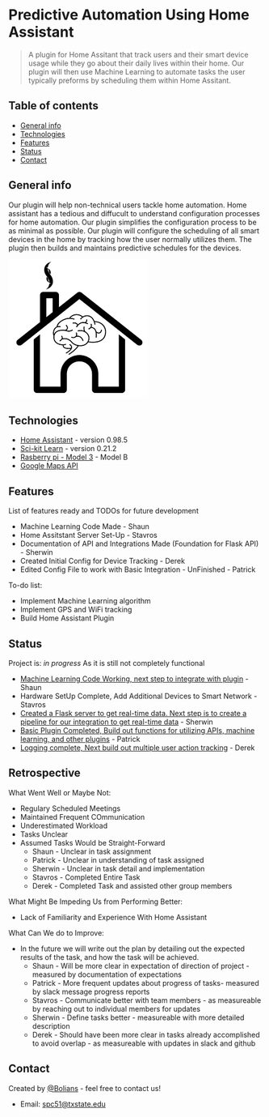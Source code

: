# Predictive Automation Using Home Assistant
> A plugin for Home Assitant that track users and their smart device usage while they go about their daily lives within their home. Our plugin will then use Machine Learning to automate tasks the user typically preforms by scheduling them within Home Assitant. 

## Table of contents
* [General info](#general-info)
* [Technologies](#technologies)
* [Features](#features)
* [Status](#status)
* [Contact](#contact)

## General info
Our plugin will help non-technical users tackle home automation. Home assistant has a tedious and diffucult to understand configuration processes for home automation. Our plugin simplifies the configuration process to be as minimal as possible. Our plugin will configure the scheduling of all smart devices in the home by tracking how the user normally utilizes them. The plugin then builds and maintains predictive schedules for the devices.   




![Example screenshot](./img/icon.png)

## Technologies
* [Home Assistant](https://www.home-assistant.io/) - version 0.98.5
* [Sci-kit Learn](https://scikit-learn.org/stable/) - version 0.21.2
* [Rasberry pi - Model 3](https://www.raspberrypi.org/products/raspberry-pi-3-model-b/) - Model B
* [Google Maps API](https://developers.google.com/maps/documentation/)

[//]: <> (## Setup)
[//]: <> (Describe how to install / setup your local environement / add link to demo version.)

[//]: <> (## Code Examples)
[//]: <> (Show examples of usage:)
[//]: <> (`put-your-code-here`)

## Features
List of features ready and TODOs for future development

* Machine Learning Code Made - Shaun
* Home Assitstant Server Set-Up - Stavros
* Documentation of API and Integrations Made (Foundation for Flask API) - Sherwin
* Created Initial Config for Device Tracking - Derek
* Edited Config File to work with Basic Integration - UnFinished - Patrick



To-do list:
* Implement Machine Learning algorithm
* Implement GPS and WiFi tracking
* Build Home Assistant Plugin

## Status
Project is: _in progress_ As it is still not completely functional
* [Machine Learning Code Working, next step to integrate with plugin](https://github.com/CS3398-Bolians-Booleans/CS3398-Bolians-S2019/tree/master/machine%20learning) - Shaun
* Hardware SetUp Complete, Add Additional Devices to Smart Network - Stavros
* [Created a Flask server to get real-time data. Next step is to create a pipeline for our integration to get real-time data](https://github.com/CS3398-Bolians-Booleans/CS3398-Bolians-S2019/tree/master/Architecture%20and%20API) - Sherwin
* [Basic Plugin Completed, Build out functions for utilizing APIs, machine learning, and other plugins](https://github.com/CS3398-Bolians-Booleans/CS3398-Bolians-S2019/blob/master/BasicPlugin%20-%20Scaffold) - Patrick
* [Logging complete, Next build out multiple user action tracking](https://github.com/CS3398-Bolians-Booleans/CS3398-Bolians-S2019/tree/master/user%20location) - Derek 

## Retrospective
What Went Well or Maybe Not:
* Regulary Scheduled Meetings
* Maintained Frequent COmmunication
* Underestimated Workload
* Tasks Unclear
* Assumed Tasks Would be Straight-Forward
  * Shaun - Unclear in task assignment
  * Patrick - Unclear in understanding of task assigned
  * Sherwin - Unclear in task detail and implementation
  * Stavros - Completed Entire Task
  * Derek - Completed Task and assisted other group members


What Might Be Impeding Us from Performing Better:
* Lack of Familiarity and Experience With Home Assistant

What Can We do to Improve:
* In the future we will write out the plan by detailing out the expected results of the task, and how the task will be achieved.
  * Shaun - Will be more clear in expectation of direction of project - measured by documentation of expectations
  * Patrick - More frequent updates about progress of tasks-  measured by slack message progress reports
  * Stavros - Communicate better with team members - as measureable by reaching out to individual members for updates
  * Sherwin - Define tasks better - measureable with more detailed description
  * Derek - Should have been more clear in tasks already accomplished to avoid overlap - as measureable with updates in slack and github
  


[//]: <> (## Inspiration)
[//]: <> (Add here credits. Project inspired by..., based on...)

## Contact
Created by [@Bolians](https://github.com/CS3398-Bolians-Booleans) - feel free to contact us! 
* Email: spc51@txstate.edu

